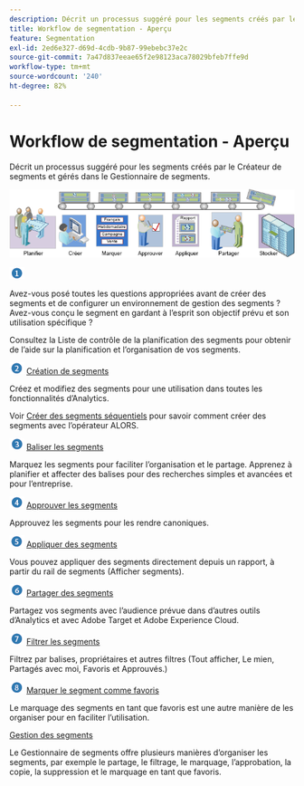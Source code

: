 ```yaml
---
description: Décrit un processus suggéré pour les segments créés par le Créateur de segments et gérés dans le Gestionnaire de segments.
title: Workflow de segmentation - Aperçu
feature: Segmentation
exl-id: 2ed6e327-d69d-4cdb-9b87-99ebebc37e2c
source-git-commit: 7a47d837eeae65f2e98123aca78029bfeb7ffe9d
workflow-type: tm+mt
source-wordcount: '240'
ht-degree: 82%

---
```


# Workflow de segmentation - Aperçu

Décrit un processus suggéré pour les segments créés par le Créateur de segments et gérés dans le Gestionnaire de segments.

![](assets/seg_workflow.png)


![](assets/step1_icon.png) [ ](/help/components/segmentation/segmentation-workflow/seg-plan.md)

Avez-vous posé toutes les questions appropriées avant de créer des segments et de configurer un environnement de gestion des segments ? Avez-vous conçu le segment en gardant à l’esprit son objectif prévu et son utilisation spécifique ?

Consultez la Liste de contrôle de la planification des segments pour obtenir de l’aide sur la planification et l’organisation de vos segments.

![](assets/step2_icon.png) [Création de segments](/help/components/segmentation/segmentation-workflow/seg-build.md)

Créez et modifiez des segments pour une utilisation dans toutes les fonctionnalités d’Analytics.

Voir [Créer des segments séquentiels](/help/components/segmentation/segmentation-workflow/seg-sequential-build.md) pour savoir comment créer des segments avec l’opérateur ALORS.

![](assets/step3_icon.png) [Baliser les segments](/help/components/segmentation/segmentation-workflow/seg-tag.md)

Marquez les segments pour faciliter l’organisation et le partage. Apprenez à planifier et affecter des balises pour des recherches simples et avancées et pour l’entreprise.

![](assets/step4_icon.png) [Approuver les segments](/help/components/segmentation/segmentation-workflow/seg-approve.md)

Approuvez les segments pour les rendre canoniques.

![](assets/step5_icon.png) [Appliquer des segments](/help/components/segmentation/segmentation-workflow/t-seg-apply.md)

Vous pouvez appliquer des segments directement depuis un rapport, à partir du rail de segments (Afficher segments).

![](assets/step6_icon.png) [Partager des segments](/help/components/segmentation/segmentation-workflow/t-seg-share.md)

Partagez vos segments avec l’audience prévue dans d’autres outils d’Analytics et avec Adobe Target et Adobe Experience Cloud.

![](assets/step7_icon.png) [Filtrer les segments](/help/components/segmentation/segmentation-workflow/t-seg-filter.md)

Filtrez par balises, propriétaires et autres filtres (Tout afficher, Le mien, Partagés avec moi, Favoris et Approuvés.)

![](assets/step8_icon.png) [Marquer le segment comme favoris](/help/components/segmentation/segmentation-workflow/t-seg-favorite.md)

Le marquage des segments en tant que favoris est une autre manière de les organiser pour en faciliter l’utilisation.

[Gestion des segments](/help/components/segmentation/segmentation-workflow/seg-manage.md)

Le Gestionnaire de segments offre plusieurs manières d’organiser les segments, par exemple le partage, le filtrage, le marquage, l’approbation, la copie, la suppression et le marquage en tant que favoris.

